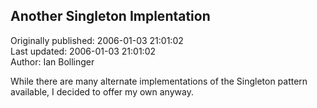 ## Another Singleton Implentation  
Originally published: 2006-01-03 21:01:02  
Last updated: 2006-01-03 21:01:02  
Author: Ian Bollinger  
  
While there are many alternate implementations of the Singleton pattern available, I decided to offer my own anyway.